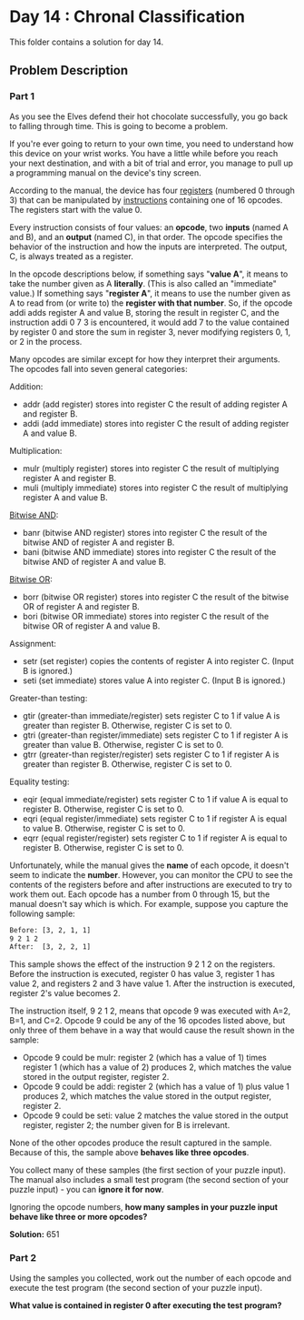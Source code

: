 # Day 14 : Chronal Classification

This folder contains a solution for day 14.

## Problem Description

### Part 1

As you see the Elves defend their hot chocolate successfully, you go back to falling through time. This is going to become a problem.

If you're ever going to return to your own time, you need to understand how this device on your wrist works. You have a little while before you reach your next destination, and with a bit of trial and error, you manage to pull up a programming manual on the device's tiny screen.

According to the manual, the device has four [registers](https://en.wikipedia.org/wiki/Hardware_register) (numbered 0 through 3) that can be manipulated by [instructions](https://en.wikipedia.org/wiki/Instruction_set_architecture#Instructions) containing one of 16 opcodes. The registers start with the value 0.

Every instruction consists of four values: an **opcode**, two **inputs** (named A and B), and an **output** (named C), in that order. The opcode specifies the behavior of the instruction and how the inputs are interpreted. The output, C, is always treated as a register.

In the opcode descriptions below, if something says "**value A**", it means to take the number given as A **literally**. (This is also called an "immediate" value.) If something says "**register A**", it means to use the number given as A to read from (or write to) the **register with that number**. So, if the opcode addi adds register A and value B, storing the result in register C, and the instruction addi 0 7 3 is encountered, it would add 7 to the value contained by register 0 and store the sum in register 3, never modifying registers 0, 1, or 2 in the process.

Many opcodes are similar except for how they interpret their arguments. The opcodes fall into seven general categories:

Addition:

  * addr (add register) stores into register C the result of adding register A and register B.
  * addi (add immediate) stores into register C the result of adding register A and value B.

Multiplication:

  * mulr (multiply register) stores into register C the result of multiplying register A and register B.
  * muli (multiply immediate) stores into register C the result of multiplying register A and value B.

[Bitwise AND](https://en.wikipedia.org/wiki/Bitwise_AND):

  * banr (bitwise AND register) stores into register C the result of the bitwise AND of register A and register B.
  * bani (bitwise AND immediate) stores into register C the result of the bitwise AND of register A and value B.

[Bitwise OR](https://en.wikipedia.org/wiki/Bitwise_OR):

  * borr (bitwise OR register) stores into register C the result of the bitwise OR of register A and register B.
  * bori (bitwise OR immediate) stores into register C the result of the bitwise OR of register A and value B.

Assignment:

  * setr (set register) copies the contents of register A into register C. (Input B is ignored.)
  * seti (set immediate) stores value A into register C. (Input B is ignored.)

Greater-than testing:

  * gtir (greater-than immediate/register) sets register C to 1 if value A is greater than register B. Otherwise, register C is set to 0.
  * gtri (greater-than register/immediate) sets register C to 1 if register A is greater than value B. Otherwise, register C is set to 0.
  * gtrr (greater-than register/register) sets register C to 1 if register A is greater than register B. Otherwise, register C is set to 0.

Equality testing:

  * eqir (equal immediate/register) sets register C to 1 if value A is equal to register B. Otherwise, register C is set to 0.
  * eqri (equal register/immediate) sets register C to 1 if register A is equal to value B. Otherwise, register C is set to 0.
  * eqrr (equal register/register) sets register C to 1 if register A is equal to register B. Otherwise, register C is set to 0.

Unfortunately, while the manual gives the **name** of each opcode, it doesn't seem to indicate the **number**. However, you can monitor the CPU to see the contents of the registers before and after instructions are executed to try to work them out. Each opcode has a number from 0 through 15, but the manual doesn't say which is which. For example, suppose you capture the following sample:

```bash
Before: [3, 2, 1, 1]
9 2 1 2
After:  [3, 2, 2, 1]
```

This sample shows the effect of the instruction 9 2 1 2 on the registers. Before the instruction is executed, register 0 has value 3, register 1 has value 2, and registers 2 and 3 have value 1. After the instruction is executed, register 2's value becomes 2.

The instruction itself, 9 2 1 2, means that opcode 9 was executed with A=2, B=1, and C=2. Opcode 9 could be any of the 16 opcodes listed above, but only three of them behave in a way that would cause the result shown in the sample:

  * Opcode 9 could be mulr: register 2 (which has a value of 1) times register 1 (which has a value of 2) produces 2, which matches the value stored in the output register, register 2.
  * Opcode 9 could be addi: register 2 (which has a value of 1) plus value 1 produces 2, which matches the value stored in the output register, register 2.
  * Opcode 9 could be seti: value 2 matches the value stored in the output register, register 2; the number given for B is irrelevant.

None of the other opcodes produce the result captured in the sample. Because of this, the sample above **behaves like three opcodes**.

You collect many of these samples (the first section of your puzzle input). The manual also includes a small test program (the second section of your puzzle input) - you can **ignore it for now**.

Ignoring the opcode numbers, **how many samples in your puzzle input behave like three or more opcodes?**

**Solution:** 651

### Part 2

Using the samples you collected, work out the number of each opcode and execute the test program (the second section of your puzzle input).

**What value is contained in register 0 after executing the test program?**
